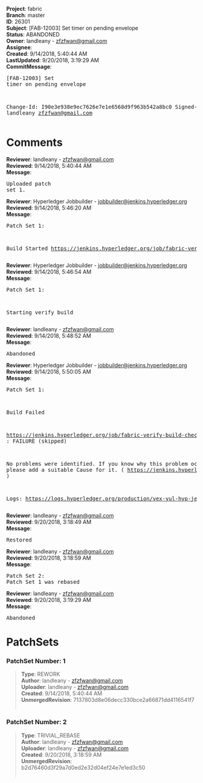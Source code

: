 <strong>Project</strong>: fabric<br><strong>Branch</strong>: master<br><strong>ID</strong>: 26301<br><strong>Subject</strong>: [FAB-12003] Set timer on pending envelope<br><strong>Status</strong>: ABANDONED<br><strong>Owner</strong>: landleany - zfzfwan@gmail.com<br><strong>Assignee</strong>:<br><strong>Created</strong>: 9/14/2018, 5:40:44 AM<br><strong>LastUpdated</strong>: 9/20/2018, 3:19:29 AM<br><strong>CommitMessage</strong>:<br><pre>[FAB-12003] Set timer on pending envelope

Change-Id: I90e3e938e9ec7626e7e1e6568d9f963b542a8bc0
Signed-off-by: landleany <zfzfwan@gmail.com>
</pre><h1>Comments</h1><strong>Reviewer</strong>: landleany - zfzfwan@gmail.com<br><strong>Reviewed</strong>: 9/14/2018, 5:40:44 AM<br><strong>Message</strong>: <pre>Uploaded patch set 1.</pre><strong>Reviewer</strong>: Hyperledger Jobbuilder - jobbuilder@jenkins.hyperledger.org<br><strong>Reviewed</strong>: 9/14/2018, 5:46:20 AM<br><strong>Message</strong>: <pre>Patch Set 1:

Build Started https://jenkins.hyperledger.org/job/fabric-verify-build-checks-x86_64/5182/</pre><strong>Reviewer</strong>: Hyperledger Jobbuilder - jobbuilder@jenkins.hyperledger.org<br><strong>Reviewed</strong>: 9/14/2018, 5:46:54 AM<br><strong>Message</strong>: <pre>Patch Set 1:

Starting verify build</pre><strong>Reviewer</strong>: landleany - zfzfwan@gmail.com<br><strong>Reviewed</strong>: 9/14/2018, 5:48:52 AM<br><strong>Message</strong>: <pre>Abandoned</pre><strong>Reviewer</strong>: Hyperledger Jobbuilder - jobbuilder@jenkins.hyperledger.org<br><strong>Reviewed</strong>: 9/14/2018, 5:50:05 AM<br><strong>Message</strong>: <pre>Patch Set 1:

Build Failed 

https://jenkins.hyperledger.org/job/fabric-verify-build-checks-x86_64/5182/ : FAILURE (skipped)

No problems were identified. If you know why this problem occurred, please add a suitable Cause for it. ( https://jenkins.hyperledger.org/job/fabric-verify-build-checks-x86_64/5182/ )

Logs: https://logs.hyperledger.org/production/vex-yul-hyp-jenkins-3/fabric-verify-build-checks-x86_64/5182</pre><strong>Reviewer</strong>: landleany - zfzfwan@gmail.com<br><strong>Reviewed</strong>: 9/20/2018, 3:18:49 AM<br><strong>Message</strong>: <pre>Restored</pre><strong>Reviewer</strong>: landleany - zfzfwan@gmail.com<br><strong>Reviewed</strong>: 9/20/2018, 3:18:59 AM<br><strong>Message</strong>: <pre>Patch Set 2: Patch Set 1 was rebased</pre><strong>Reviewer</strong>: landleany - zfzfwan@gmail.com<br><strong>Reviewed</strong>: 9/20/2018, 3:19:29 AM<br><strong>Message</strong>: <pre>Abandoned</pre><h1>PatchSets</h1><h3>PatchSet Number: 1</h3><blockquote><strong>Type</strong>: REWORK<br><strong>Author</strong>: landleany - zfzfwan@gmail.com<br><strong>Uploader</strong>: landleany - zfzfwan@gmail.com<br><strong>Created</strong>: 9/14/2018, 5:40:44 AM<br><strong>UnmergedRevision</strong>: 7137803d8e06decc330bce2a66871dd4116541f7<br><br></blockquote><h3>PatchSet Number: 2</h3><blockquote><strong>Type</strong>: TRIVIAL_REBASE<br><strong>Author</strong>: landleany - zfzfwan@gmail.com<br><strong>Uploader</strong>: landleany - zfzfwan@gmail.com<br><strong>Created</strong>: 9/20/2018, 3:18:59 AM<br><strong>UnmergedRevision</strong>: b2d76460d3f29a7d0ed2e32d04ef24e7e1ed3c50<br><br></blockquote>